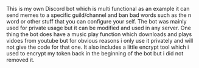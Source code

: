 This is my own Discord bot which is multi functional as an example it can send memes to a specific guild/channel and ban bad words such as the n word or other stuff that you can configure your self. The bot was mainly used for private usage but it can be modified and used in any server. One thing the bot does have a music play function which downloads and plays vidoes from youtube but for obvious reasons i only use it privately and will not give the code for that one. It also includes a little encrypt tool which i used to encrypt my token back in the beginning of the bot but i did not removed it.
